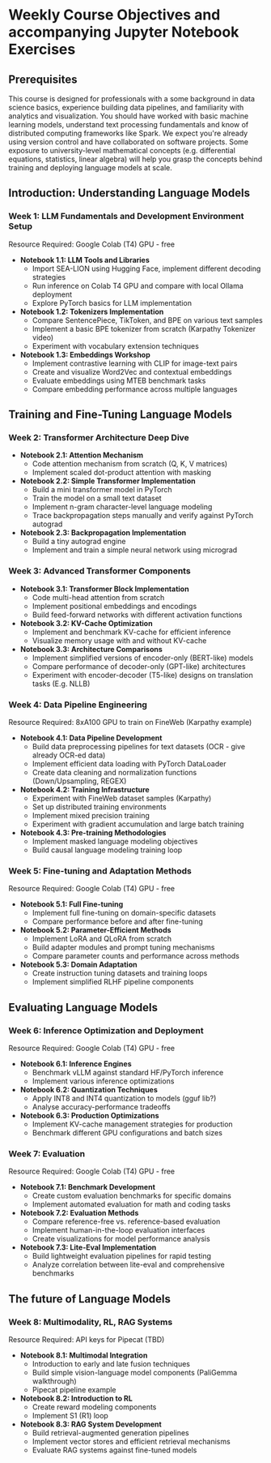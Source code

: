 # Weekly Course Objectives and accompanying Jupyter Notebook Exercises

## Prerequisites

This course is designed for professionals with a some background in data science basics, experience building data pipelines,
and familiarity with analytics and visualization. You should have worked with basic machine learning models, understand text processing fundamentals and know of distributed computing frameworks like Spark. We expect you're already using
version control and have collaborated on software projects. Some exposure to university-level mathematical concepts (e.g. differential equations, statistics, linear algebra) will help you grasp the concepts behind training and deploying language models at scale.

## Introduction: Understanding Language Models
### Week 1: LLM Fundamentals and Development Environment Setup
Resource Required: Google Colab (T4) GPU - free
- **Notebook 1.1: LLM Tools and Libraries**
  - Import SEA-LION using Hugging Face, implement different decoding strategies
  - Run inference on Colab T4 GPU and compare with local Ollama deployment
  - Explore PyTorch basics for LLM implementation
- **Notebook 1.2: Tokenizers Implementation**
  - Compare SentencePiece, TikToken, and BPE on various text samples
  - Implement a basic BPE tokenizer from scratch (Karpathy Tokenizer video)
  - Experiment with vocabulary extension techniques
- **Notebook 1.3: Embeddings Workshop**
  - Implement contrastive learning with CLIP for image-text pairs
  - Create and visualize Word2Vec and contextual embeddings
  - Evaluate embeddings using MTEB benchmark tasks
  - Compare embedding performance across multiple languages

## Training and Fine-Tuning Language Models
### Week 2: Transformer Architecture Deep Dive
- **Notebook 2.1: Attention Mechanism**
  - Code attention mechanism from scratch (Q, K, V matrices)
  - Implement scaled dot-product attention with masking
- **Notebook 2.2: Simple Transformer Implementation**
  - Build a mini transformer model in PyTorch
  - Train the model on a small text dataset
  - Implement n-gram character-level language modeling
  - Trace backpropagation steps manually and verify against PyTorch autograd
- **Notebook 2.3: Backpropagation Implementation**
  - Build a tiny autograd engine
  - Implement and train a simple neural network using micrograd

### Week 3: Advanced Transformer Components
- **Notebook 3.1: Transformer Block Implementation**
  - Code multi-head attention from scratch
  - Implement positional embeddings and encodings
  - Build feed-forward networks with different activation functions
- **Notebook 3.2: KV-Cache Optimization**
  - Implement and benchmark KV-cache for efficient inference
  - Visualize memory usage with and without KV-cache
- **Notebook 3.3: Architecture Comparisons**
  - Implement simplified versions of encoder-only (BERT-like) models
  - Compare performance of decoder-only (GPT-like) architectures
  - Experiment with encoder-decoder (T5-like) designs on translation tasks (E.g. NLLB)

### Week 4: Data Pipeline Engineering
Resource Required: 8xA100 GPU to train on FineWeb (Karpathy example)
- **Notebook 4.1: Data Pipeline Development**
  - Build data preprocessing pipelines for text datasets (OCR - give already OCR-ed data)
  - Implement efficient data loading with PyTorch DataLoader
  - Create data cleaning and normalization functions (Down/Upsampling, REGEX)
- **Notebook 4.2: Training Infrastructure**
  - Experiment with FineWeb dataset samples (Karpathy)
  - Set up distributed training environments
  - Implement mixed precision training
  - Experiment with gradient accumulation and large batch training
- **Notebook 4.3: Pre-training Methodologies**
  - Implement masked language modeling objectives
  - Build causal language modeling training loop

### Week 5: Fine-tuning and Adaptation Methods
Resource Required: Google Colab (T4) GPU - free
- **Notebook 5.1: Full Fine-tuning**
  - Implement full fine-tuning on domain-specific datasets
  - Compare performance before and after fine-tuning
- **Notebook 5.2: Parameter-Efficient Methods**
  - Implement LoRA and QLoRA from scratch
  - Build adapter modules and prompt tuning mechanisms
  - Compare parameter counts and performance across methods
- **Notebook 5.3: Domain Adaptation**
  - Create instruction tuning datasets and training loops
  - Implement simplified RLHF pipeline components

## Evaluating Language Models
### Week 6: Inference Optimization and Deployment
Resource Required: Google Colab (T4) GPU - free
- **Notebook 6.1: Inference Engines**
  - Benchmark vLLM against standard HF/PyTorch inference 
  - Implement various inference optimizations
- **Notebook 6.2: Quantization Techniques**
  - Apply INT8 and INT4 quantization to models (gguf lib?)
  - Analyse accuracy-performance tradeoffs
- **Notebook 6.3: Production Optimizations**
  - Implement KV-cache management strategies for production
  - Benchmark different GPU configurations and batch sizes

### Week 7: Evaluation
Resource Required: Google Colab (T4) GPU - free
- **Notebook 7.1: Benchmark Development**
  - Create custom evaluation benchmarks for specific domains
  - Implement automated evaluation for math and coding tasks
- **Notebook 7.2: Evaluation Methods**
  - Compare reference-free vs. reference-based evaluation
  - Implement human-in-the-loop evaluation interfaces
  - Create visualizations for model performance analysis
- **Notebook 7.3: Lite-Eval Implementation**
  - Build lightweight evaluation pipelines for rapid testing
  - Analyze correlation between lite-eval and comprehensive benchmarks

## The future of Language Models
### Week 8: Multimodality, RL, RAG Systems
Resource Required: API keys for Pipecat (TBD)
- **Notebook 8.1: Multimodal Integration**
  - Introduction to early and late fusion techniques
  - Build simple vision-language model components (PaliGemma walkthrough)
  - Pipecat pipeline example
- **Notebook 8.2: Introduction to RL**
  - Create reward modeling components
  - Implement S1 (R1) loop
- **Notebook 8.3: RAG System Development**
  - Build retrieval-augmented generation pipelines
  - Implement vector stores and efficient retrieval mechanisms
  - Evaluate RAG systems against fine-tuned models
